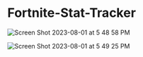 # Fortnite-Stat-Tracker

![Screen Shot 2023-08-01 at 5 48 58 PM](https://github.com/jerryyipp/Fortnite-Stat-Tracker/assets/112196223/dc289e8c-b48e-4dad-8546-e8bb99046302)


![Screen Shot 2023-08-01 at 5 49 25 PM](https://github.com/jerryyipp/Fortnite-Stat-Tracker/assets/112196223/5e6362e8-d616-4000-b392-7903e08da4c8)
